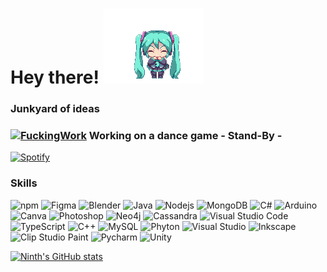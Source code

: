 # Hey there! ![hatsune](https://github.com/ninth-in/ninth-in/blob/main/47tj.gif)
### Junkyard of ideas
### [![FuckingWork](https://cdn3.emoji.gg/emojis/4699-fuckingwork.gif)](https://emoji.gg/emoji/4699-fuckingwork) Working on a dance game - Stand-By - 

[![Spotify](https://spotify-six-tan.vercel.app/api/spotify)](https://open.spotify.com/user/222jiz3ml7g3bfqyt2u3ueh2a)

<h3>Skills</h3>
<p> 
  <img alt="npm" src="https://img.shields.io/badge/-NPM-CB3837?style=flate&logo=npm&logoColor=white" />
  <img alt="Figma" src="https://img.shields.io/badge/Figma-F24E1E?style=flatlogo=figma&logoColor=white" />
  <img alt="Blender" src="https://img.shields.io/badge/-blender-%23F5792A.svg?style=flat&logo=blender&logoColor=white" />
   <img alt="Java" src="https://img.shields.io/badge/Java-ED8B00?style=flate&logo=java&logoColor=white" />
  <img alt="Nodejs" src="https://img.shields.io/badge/-JavaScript-F7DF1E?style=flate&logo=javascript&logoColor=black" />
  <img alt="MongoDB" src="https://img.shields.io/badge/-MongoDB-13aa52?style=flat&logo=mongodb&logoColor=white" />
  <img alt="C#" src="https://img.shields.io/badge/-C%23-239120?style=flat&logo=c-sharp&logoColor=white" />
  <img alt="Arduino" src="https://img.shields.io/badge/-Arduino-00979D?style=flat&logo=Arduino&logoColor=white" />
  <img alt="Canva" src="https://img.shields.io/badge/Canva-%2300C4CC.svg?style=flat&logo=Canva&logoColor=white" />
  <img alt="Photoshop" src="https://img.shields.io/badge/Adobe%20Photoshop-2dbdf4?style=flat&logo=Adobe%20Photoshop&logoColor=black" />
  <img alt="Neo4j" src="https://img.shields.io/badge/-Neo4j-008CC1?style=flat&logo=neo4j&logoColor=white" />
  <img alt="Cassandra" src="https://img.shields.io/badge/-cassandra-%231287B1.svg?style=flat&logo=apache-cassandra&logoColor=white" />
  <img alt="Visual Studio Code" src="https://img.shields.io/badge/Visual_Studio_Code-0078D4?style=flat&logo=visual%20studio%20code&logoColor=white" />
  <img alt="TypeScript" src="https://img.shields.io/badge/-TypeScript-007ACC?style=flat&logo=typescript&logoColor=white" />
  <img alt="C++" src="https://img.shields.io/badge/-C%2B%2B-00599C?style=flate&logo=c%2B%2B&logoColor=white" />
  <img alt="MySQL" src="https://img.shields.io/badge/-mysql-285385.svg?style=flat&logo=mysql&logoColor=white" />
  <img alt="Phyton" src="https://img.shields.io/badge/-Python-3776AB?style=flat&logo=python&logoColor=white" />
  <img alt="Visual Studio" src="https://img.shields.io/badge/Visual_Studio-5C2D91?style=flat&logo=visual%20studio&logoColor=white" />
  <img alt="Inkscape" src="https://img.shields.io/badge/-Inkscape-e0e0e0?style=flat&logo=inkscape&logoColor=080A13" />
  <img alt="Clip Studio Paint" src="https://img.shields.io/badge/-Clip_Studio_Paint-grey?style=flat&logo=clipstudio-actions&logoColor=white" />
  <img alt="Pycharm" src="https://img.shields.io/badge/PyCharm-000000.svg?style=flat&logo=PyCharm&logoColor=white" />
  <img alt="Unity" src="https://img.shields.io/badge/-unity-%23000000.svg?style=flat&logo=unity&logoColor=white" />
</p>

[![Ninth's GitHub stats](https://github-readme-stats.vercel.app/api?username=ninth-in&theme=panda)](https://github.com/anuraghazra/github-readme-stats)

<!--
**ninth-in/ninth-in** is a ✨ _special_ ✨ repository because its `README.md` (this file) appears on your GitHub profile.

Here are some ideas to get you started:

- 🔭 I’m currently working on ...
- 🌱 I’m currently learning ...
- 👯 I’m looking to collaborate on ...
- 🤔 I’m looking for help with ...
- 💬 Ask me about ...
- 📫 How to reach me: ...
- 😄 Pronouns: ...
- ⚡ Fun fact: ...
-->
